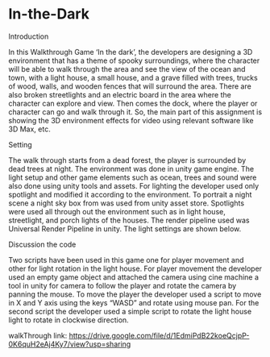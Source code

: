 # In-the-Dark

Introduction 

In this Walkthrough Game ‘In the dark’, the developers are designing a 3D environment
that has a theme of spooky surroundings, where the character will be able to walk
through the area and see the view of the ocean and town, with a light house, a small
house, and a grave filled with trees, trucks of wood, walls, and wooden fences that will
surround the area. There are also broken streetlights and an electric board in the area
where the character can explore and view. Then comes the dock, where the player or
character can go and walk through it. So, the main part of this assignment is showing
the 3D environment effects for video using relevant software like 3D Max, etc.

Setting

The walk through starts from a dead forest, the player is surrounded by dead trees at
night. The environment was done in unity game engine. The light setup and other game
elements such as ocean, trees and sound were also done using unity tools and assets.
For lighting the developer used only spotlight and modified it according to the
environment. To portrait a night scene a night sky box from was used from unity asset
store. Spotlights were used all through out the environment such as in light house,
streetlight, and porch lights of the houses. The render pipeline used was Universal
Render Pipeline in unity. The light settings are shown below. 

Discussion the code

Two scripts have been used in this game one for player movement and other for light
rotation in the light house. For player movement the developer used an empty game
object and attached the camera using cine machine a tool in unity for camera to follow
the player and rotate the camera by panning the mouse. To move the player the
developer used a script to move in X and Y axis using the keys “WASD” and rotate
using mouse pan. For the second script the developer used a simple script to rotate the
light house light to rotate in clockwise direction.

walkThrough link: https://drive.google.com/file/d/1EdmiPdB22koeQcjpP-0K6quH2eAj4Ky7/view?usp=sharing
